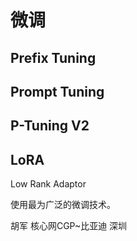 # 微调 

## Prefix Tuning 


## Prompt Tuning 


## P-Tuning V2 


## LoRA 

Low Rank Adaptor 

使用最为广泛的微调技术。 

胡军 核心网CGP~比亚迪 深圳